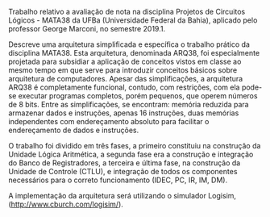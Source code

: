 Trabalho relativo a avaliação de nota na disciplina Projetos de Circuitos Lógicos - MATA38 da UFBa (Universidade Federal da Bahia), aplicado pelo professor George Marconi, no semestre 2019.1.

Descreve uma arquitetura simplificada e específica o trabalho prático da disciplina MATA38. Esta arquitetura, denominada ARQ38, foi especialmente projetada para subsidiar a aplicação de conceitos vistos em classe ao mesmo tempo em que serve para introduzir conceitos básicos sobre arquitetura de computadores.
Apesar das simplificações, a arquitetura ARQ38 é completamente funcional, contudo, com restrições, com ela pode-se executar programas completos, porém pequenos, que operem números de 8 bits. Entre as simplificações, se encontram: memória reduzida para armazenar dados e instruções, apenas 16 instruções, duas memórias independentes com endereçamento absoluto para facilitar o endereçamento
de dados e instruções.


O trabalho foi dividido em três fases, a primeiro constituiu na construção da Unidade Lógica Aritmética, a segunda fase era a construção e integração do Banco de Registradores, a terceira e última fase, na construção da Unidade de Controle (CTLU), e integração de todos os componentes necessários para o correto funcionamento (IDEC, PC, IR, IM, DM).

A implementação da arquitetura será utilizando o simulador Logisim, (http://www.cburch.com/logisim/).

